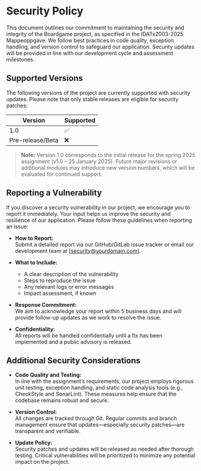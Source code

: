 # Security Policy

This document outlines our commitment to maintaining the security and integrity of the Boardgame project, as specified in the IDATx2003-2025 Mappeoppgave. We follow best practices in code quality, exception handling, and version control to safeguard our application. Security updates will be provided in line with our development cycle and assessment milestones.

## Supported Versions

The following versions of the project are currently supported with security updates. Please note that only stable releases are eligible for security patches:

| Version            | Supported          |
| ------------------ | ------------------ |
| 1.0                | :white_check_mark: |
| Pre-release/Beta   | :x:                |

> **Note:** Version 1.0 corresponds to the initial release for the spring 2025 assignment (v1.0 – 25 January 2025). Future major revisions or additional modules may introduce new version numbers, which will be evaluated for continued support.

## Reporting a Vulnerability

If you discover a security vulnerability in our project, we encourage you to report it immediately. Your input helps us improve the security and resilience of our application. Please follow these guidelines when reporting an issue:

- **How to Report:**  
  Submit a detailed report via our GitHub/GitLab issue tracker or email our development team at [security@yourdomain.com].

- **What to Include:**  
  - A clear description of the vulnerability  
  - Steps to reproduce the issue  
  - Any relevant logs or error messages  
  - Impact assessment, if known  

- **Response Commitment:**  
  We aim to acknowledge your report within 5 business days and will provide follow-up updates as we work to resolve the issue.

- **Confidentiality:**  
  All reports will be handled confidentially until a fix has been implemented and a public advisory is released.

## Additional Security Considerations

- **Code Quality and Testing:**  
  In line with the assignment’s requirements, our project employs rigorous unit testing, exception handling, and static code analysis tools (e.g., CheckStyle and SonarLint). These measures help ensure that the codebase remains robust and secure.

- **Version Control:**  
  All changes are tracked through Git. Regular commits and branch management ensure that updates—especially security patches—are transparent and verifiable.

- **Update Policy:**  
  Security patches and updates will be released as needed after thorough testing. Critical vulnerabilities will be prioritized to minimize any potential impact on the project.
